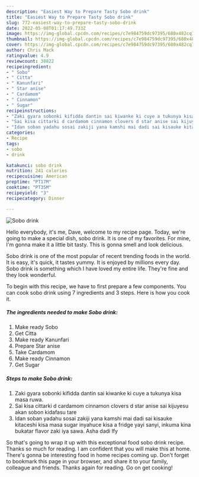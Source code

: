 ```yaml
---
description: "Easiest Way to Prepare Tasty Sobo drink"
title: "Easiest Way to Prepare Tasty Sobo drink"
slug: 772-easiest-way-to-prepare-tasty-sobo-drink
date: 2022-05-08T01:17:49.733Z
image: https://img-global.cpcdn.com/recipes/c7e984759dc97395/680x482cq70/sobo-drink-recipe-main-photo.jpg
thumbnail: https://img-global.cpcdn.com/recipes/c7e984759dc97395/680x482cq70/sobo-drink-recipe-main-photo.jpg
cover: https://img-global.cpcdn.com/recipes/c7e984759dc97395/680x482cq70/sobo-drink-recipe-main-photo.jpg
author: Chris Mack
ratingvalue: 4.9
reviewcount: 30822
recipeingredient:
- " Sobo"
- " Citta"
- " Kanunfari"
- " Star anise"
- " Cardamom"
- " Cinnamon"
- " Sugar"
recipeinstructions:
- "Zaki gyara sobonki kifidda dantin sai kiwanke ki cuye a tukunya kisa masa ruwa."
- "Sai kisa cittarki d cardamom cinnamon clovers d star anise sai kijuyesu akan sobon kidafasu tare"
- "Idan soban yadahu sosai zakiji yana kamshi mai dadi sai kisauke kitaceshi kisa masa sugar inyahuce kisa a fridge yayi sanyi, inkuma kina bukatar flavor zaki iya sawa. Asha dadi lfy"
categories:
- Recipe
tags:
- sobo
- drink

katakunci: sobo drink 
nutrition: 241 calories
recipecuisine: American
preptime: "PT17M"
cooktime: "PT35M"
recipeyield: "3"
recipecategory: Dinner

---
```



![Sobo drink](https://img-global.cpcdn.com/recipes/c7e984759dc97395/680x482cq70/sobo-drink-recipe-main-photo.jpg)

Hello everybody, it's me, Dave, welcome to my recipe page. Today, we're going to make a special dish, sobo drink. It is one of my favorites. For mine, I'm gonna make it a little bit tasty. This is gonna smell and look delicious.

Sobo drink is one of the most popular of recent trending foods in the world. It is easy, it's quick, it tastes yummy. It is enjoyed by millions every day. Sobo drink is something which I have loved my entire life. They're fine and they look wonderful.




To begin with this recipe, we have to first prepare a few components. You can cook sobo drink using 7 ingredients and 3 steps. Here is how you cook it.

<!--inarticleads1-->

##### The ingredients needed to make Sobo drink:

1. Make ready  Sobo
1. Get  Citta
1. Make ready  Kanunfari
1. Prepare  Star anise
1. Take  Cardamom
1. Make ready  Cinnamon
1. Get  Sugar




<!--inarticleads2-->

##### Steps to make Sobo drink:

1. Zaki gyara sobonki kifidda dantin sai kiwanke ki cuye a tukunya kisa masa ruwa.
1. Sai kisa cittarki d cardamom cinnamon clovers d star anise sai kijuyesu akan sobon kidafasu tare
1. Idan soban yadahu sosai zakiji yana kamshi mai dadi sai kisauke kitaceshi kisa masa sugar inyahuce kisa a fridge yayi sanyi, inkuma kina bukatar flavor zaki iya sawa. Asha dadi lfy




So that's going to wrap it up with this exceptional food sobo drink recipe. Thanks so much for reading. I am confident that you will make this at home. There's gonna be interesting food in home recipes coming up. Don't forget to bookmark this page in your browser, and share it to your family, colleague and friends. Thanks again for reading. Go on get cooking!
